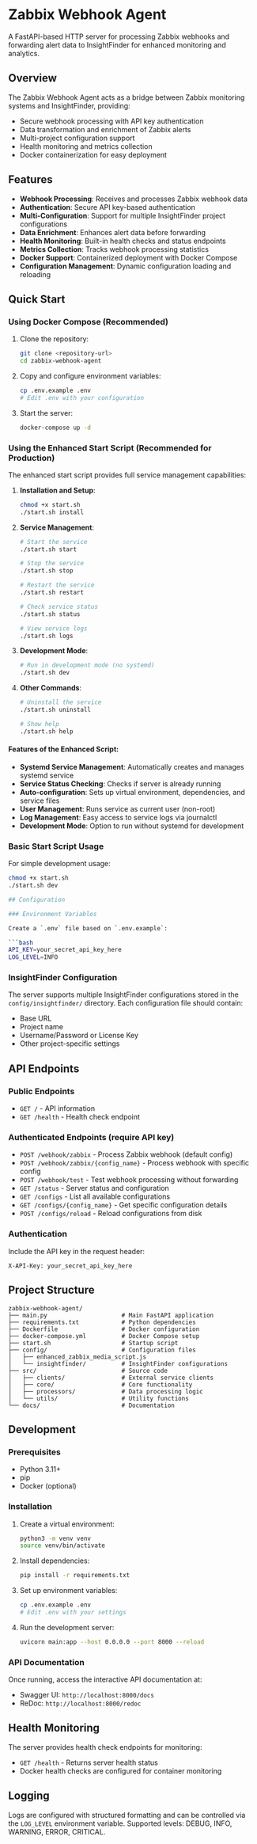 # Zabbix Webhook Agent

A FastAPI-based HTTP server for processing Zabbix webhooks and forwarding alert data to InsightFinder for enhanced monitoring and analytics.

## Overview

The Zabbix Webhook Agent acts as a bridge between Zabbix monitoring systems and InsightFinder, providing:
- Secure webhook processing with API key authentication
- Data transformation and enrichment of Zabbix alerts
- Multi-project configuration support
- Health monitoring and metrics collection
- Docker containerization for easy deployment

## Features

- **Webhook Processing**: Receives and processes Zabbix webhook data
- **Authentication**: Secure API key-based authentication
- **Multi-Configuration**: Support for multiple InsightFinder project configurations
- **Data Enrichment**: Enhances alert data before forwarding
- **Health Monitoring**: Built-in health checks and status endpoints
- **Metrics Collection**: Tracks webhook processing statistics
- **Docker Support**: Containerized deployment with Docker Compose
- **Configuration Management**: Dynamic configuration loading and reloading

## Quick Start

### Using Docker Compose (Recommended)

1. Clone the repository:
   ```bash
   git clone <repository-url>
   cd zabbix-webhook-agent
   ```

2. Copy and configure environment variables:
   ```bash
   cp .env.example .env
   # Edit .env with your configuration
   ```

3. Start the server:
   ```bash
   docker-compose up -d
   ```

### Using the Enhanced Start Script (Recommended for Production)

The enhanced start script provides full service management capabilities:

1. **Installation and Setup**:
   ```bash
   chmod +x start.sh
   ./start.sh install
   ```

2. **Service Management**:
   ```bash
   # Start the service
   ./start.sh start
   
   # Stop the service
   ./start.sh stop
   
   # Restart the service
   ./start.sh restart
   
   # Check service status
   ./start.sh status
   
   # View service logs
   ./start.sh logs
   ```

3. **Development Mode**:
   ```bash
   # Run in development mode (no systemd)
   ./start.sh dev
   ```

4. **Other Commands**:
   ```bash
   # Uninstall the service
   ./start.sh uninstall
   
   # Show help
   ./start.sh help
   ```

#### Features of the Enhanced Script:
- **Systemd Service Management**: Automatically creates and manages systemd service
- **Service Status Checking**: Checks if server is already running
- **Auto-configuration**: Sets up virtual environment, dependencies, and service files
- **User Management**: Runs service as current user (non-root)
- **Log Management**: Easy access to service logs via journalctl
- **Development Mode**: Option to run without systemd for development

### Basic Start Script Usage

For simple development usage:
```bash
chmod +x start.sh
./start.sh dev

## Configuration

### Environment Variables

Create a `.env` file based on `.env.example`:

```bash
API_KEY=your_secret_api_key_here
LOG_LEVEL=INFO
```

### InsightFinder Configuration

The server supports multiple InsightFinder configurations stored in the `config/insightfinder/` directory. Each configuration file should contain:

- Base URL
- Project name
- Username/Password or License Key
- Other project-specific settings

## API Endpoints

### Public Endpoints

- `GET /` - API information
- `GET /health` - Health check endpoint

### Authenticated Endpoints (require API key)

- `POST /webhook/zabbix` - Process Zabbix webhook (default config)
- `POST /webhook/zabbix/{config_name}` - Process webhook with specific config
- `POST /webhook/test` - Test webhook processing without forwarding
- `GET /status` - Server status and configuration
- `GET /configs` - List all available configurations
- `GET /configs/{config_name}` - Get specific configuration details
- `POST /configs/reload` - Reload configurations from disk

### Authentication

Include the API key in the request header:
```
X-API-Key: your_secret_api_key_here
```

## Project Structure

```
zabbix-webhook-agent/
├── main.py                     # Main FastAPI application
├── requirements.txt            # Python dependencies
├── Dockerfile                  # Docker configuration
├── docker-compose.yml          # Docker Compose setup
├── start.sh                    # Startup script
├── config/                     # Configuration files
│   ├── enhanced_zabbix_media_script.js
│   └── insightfinder/          # InsightFinder configurations
├── src/                        # Source code
│   ├── clients/                # External service clients
│   ├── core/                   # Core functionality
│   ├── processors/             # Data processing logic
│   └── utils/                  # Utility functions
└── docs/                       # Documentation
```

## Development

### Prerequisites

- Python 3.11+
- pip
- Docker (optional)

### Installation

1. Create a virtual environment:
   ```bash
   python3 -m venv venv
   source venv/bin/activate
   ```

2. Install dependencies:
   ```bash
   pip install -r requirements.txt
   ```

3. Set up environment variables:
   ```bash
   cp .env.example .env
   # Edit .env with your settings
   ```

4. Run the development server:
   ```bash
   uvicorn main:app --host 0.0.0.0 --port 8000 --reload
   ```

### API Documentation

Once running, access the interactive API documentation at:
- Swagger UI: `http://localhost:8000/docs`
- ReDoc: `http://localhost:8000/redoc`

## Health Monitoring

The server provides health check endpoints for monitoring:

- `GET /health` - Returns server health status
- Docker health checks are configured for container monitoring

## Logging

Logs are configured with structured formatting and can be controlled via the `LOG_LEVEL` environment variable. Supported levels: DEBUG, INFO, WARNING, ERROR, CRITICAL.
